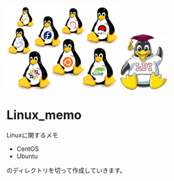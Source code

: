 ![Alt Text](https://github.com/yhidetoshi/Pictures/raw/master/Linux_Memo/linux-icon2.png)
![Alt Text](https://github.com/yhidetoshi/Pictures/raw/master/Linux_Memo/lpic-icon.jpeg)
# Linux_memo
Linuxに関するメモ
 - CentOS
 - Ubuntu
 
のディレクトリを切って作成していきます。
